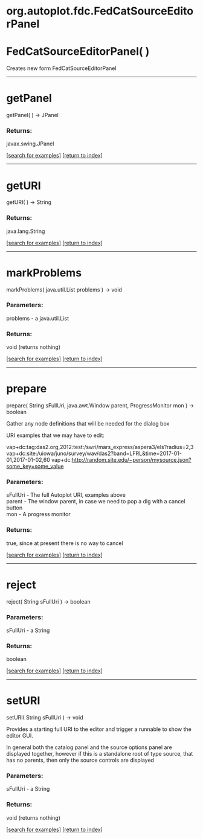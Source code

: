 # org.autoplot.fdc.FedCatSourceEditorPanel



# FedCatSourceEditorPanel( )
Creates new form FedCatSourceEditorPanel

***
<a name="getPanel"></a>
# getPanel
getPanel(  ) &rarr; JPanel



### Returns:
javax.swing.JPanel


<a href="https://github.com/autoplot/dev/search?q=getPanel&unscoped_q=getPanel">[search for examples]</a>
<a href="https://github.com/autoplot/documentation/blob/master/javadoc/index-all.md">[return to index]</a>

***
<a name="getURI"></a>
# getURI
getURI(  ) &rarr; String



### Returns:
java.lang.String


<a href="https://github.com/autoplot/dev/search?q=getURI&unscoped_q=getURI">[search for examples]</a>
<a href="https://github.com/autoplot/documentation/blob/master/javadoc/index-all.md">[return to index]</a>

***
<a name="markProblems"></a>
# markProblems
markProblems( java.util.List problems ) &rarr; void



### Parameters:
problems - a java.util.List

### Returns:
void (returns nothing)


<a href="https://github.com/autoplot/dev/search?q=markProblems&unscoped_q=markProblems">[search for examples]</a>
<a href="https://github.com/autoplot/documentation/blob/master/javadoc/index-all.md">[return to index]</a>

***
<a name="prepare"></a>
# prepare
prepare( String sFullUri, java.awt.Window parent, ProgressMonitor mon ) &rarr; boolean

Gather any node definitions that will be needed for the dialog box
 
 URI examples that we may have to edit:
 
   vap+dc:tag:das2.org,2012:test:/swri/mars_express/aspera3/els?radius=2,3
   vap+dc:site:/uiowa/juno/survey/wav/das2?band=LFRL&time=2017-01-01,2017-01-02,60
   vap+dc:http://random.site.edu/~person/mysource.json?some_key=some_value

### Parameters:
sFullUri - The full Autoplot URI, examples above
<br>parent - The window parent, in case we need to pop a dlg with a cancel button
<br>mon - A progress monitor

### Returns:
true, since at present there is no way to cancel

<a href="https://github.com/autoplot/dev/search?q=prepare&unscoped_q=prepare">[search for examples]</a>
<a href="https://github.com/autoplot/documentation/blob/master/javadoc/index-all.md">[return to index]</a>

***
<a name="reject"></a>
# reject
reject( String sFullUri ) &rarr; boolean



### Parameters:
sFullUri - a String

### Returns:
boolean


<a href="https://github.com/autoplot/dev/search?q=reject&unscoped_q=reject">[search for examples]</a>
<a href="https://github.com/autoplot/documentation/blob/master/javadoc/index-all.md">[return to index]</a>

***
<a name="setURI"></a>
# setURI
setURI( String sFullUri ) &rarr; void

Provides a starting full URI to the editor and trigger a runnable to show the
 editor GUI.
 
 In general both the catalog panel and the source options panel are displayed
 together, however if this is a standalone root of type source, that has no 
 parents, then only the source controls are displayed

### Parameters:
sFullUri - a String

### Returns:
void (returns nothing)


<a href="https://github.com/autoplot/dev/search?q=setURI&unscoped_q=setURI">[search for examples]</a>
<a href="https://github.com/autoplot/documentation/blob/master/javadoc/index-all.md">[return to index]</a>

